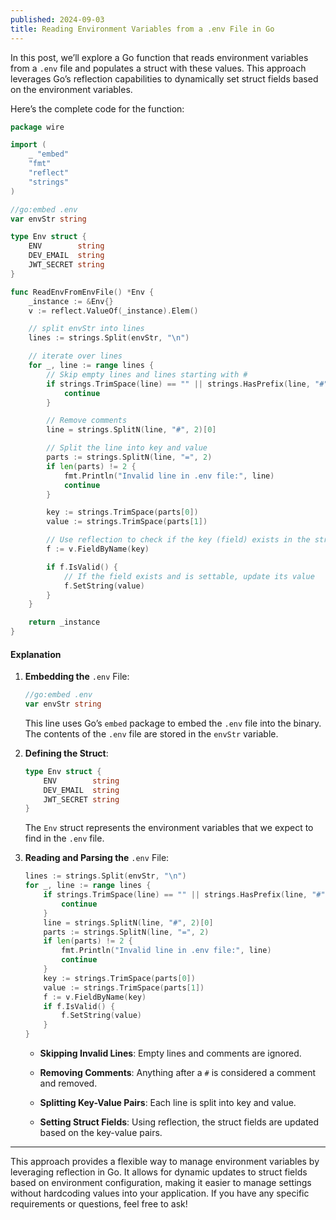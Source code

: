 ```yaml
---
published: 2024-09-03
title: Reading Environment Variables from a .env File in Go
---
```

In this post, we’ll explore a Go function that reads environment variables from a `.env` file and populates a struct with these values. This approach leverages Go’s reflection capabilities to dynamically set struct fields based on the environment variables.

Here’s the complete code for the function:

```go
package wire

import (
    _ "embed"
    "fmt"
    "reflect"
    "strings"
)

//go:embed .env
var envStr string

type Env struct {
    ENV        string
    DEV_EMAIL  string
    JWT_SECRET string
}

func ReadEnvFromEnvFile() *Env {
    _instance := &Env{}
    v := reflect.ValueOf(_instance).Elem()

    // split envStr into lines
    lines := strings.Split(envStr, "\n")

    // iterate over lines
    for _, line := range lines {
        // Skip empty lines and lines starting with #
        if strings.TrimSpace(line) == "" || strings.HasPrefix(line, "#") {
            continue
        }

        // Remove comments
        line = strings.SplitN(line, "#", 2)[0]

        // Split the line into key and value
        parts := strings.SplitN(line, "=", 2)
        if len(parts) != 2 {
            fmt.Println("Invalid line in .env file:", line)
            continue
        }

        key := strings.TrimSpace(parts[0])
        value := strings.TrimSpace(parts[1])

        // Use reflection to check if the key (field) exists in the struct
        f := v.FieldByName(key)

        if f.IsValid() {
            // If the field exists and is settable, update its value
            f.SetString(value)
        }
    }

    return _instance
}
```

#### Explanation

1. **Embedding the** `.env` File:

    ```go
    //go:embed .env
    var envStr string
    ```

    This line uses Go’s `embed` package to embed the `.env` file into the binary. The contents of the `.env` file are stored in the `envStr` variable.

2. **Defining the Struct**:

    ```go
    type Env struct {
        ENV        string
        DEV_EMAIL  string
        JWT_SECRET string
    }
    ```

    The `Env` struct represents the environment variables that we expect to find in the `.env` file.

3. **Reading and Parsing the** `.env` File:

    ```go
    lines := strings.Split(envStr, "\n")
    for _, line := range lines {
        if strings.TrimSpace(line) == "" || strings.HasPrefix(line, "#") {
            continue
        }
        line = strings.SplitN(line, "#", 2)[0]
        parts := strings.SplitN(line, "=", 2)
        if len(parts) != 2 {
            fmt.Println("Invalid line in .env file:", line)
            continue
        }
        key := strings.TrimSpace(parts[0])
        value := strings.TrimSpace(parts[1])
        f := v.FieldByName(key)
        if f.IsValid() {
            f.SetString(value)
        }
    }
    ```

    * **Skipping Invalid Lines**: Empty lines and comments are ignored.

    * **Removing Comments**: Anything after a `#` is considered a comment and removed.

    * **Splitting Key-Value Pairs**: Each line is split into key and value.

    * **Setting Struct Fields**: Using reflection, the struct fields are updated based on the key-value pairs.

---

This approach provides a flexible way to manage environment variables by leveraging reflection in Go. It allows for dynamic updates to struct fields based on environment configuration, making it easier to manage settings without hardcoding values into your application. If you have any specific requirements or questions, feel free to ask!
